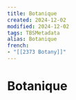 ```yaml
---
title: Botanique
created: 2024-12-02
modified: 2024-12-02
tags: TBSMetadata
alias: Botanique
french:
- "[[2373 Botany]]"
---
```

# Botanique
